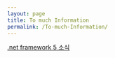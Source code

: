 ```yaml
---
layout: page
title: To much Information
permalink: /To-much-Information/
---
```


[.net framework 5 소식](https://meigoarisa.github.io/blog/2019/06/02/1-.net-framework-5-소식)

